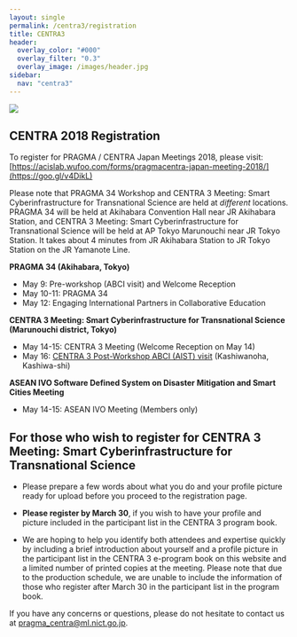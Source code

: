 ```yaml
---
layout: single
permalink: /centra3/registration
title: CENTRA3
header:
  overlay_color: "#000"
  overlay_filter: "0.3"
  overlay_image: /images/header.jpg
sidebar:
  nav: "centra3"
---
```


<img src="../images/centra3.png">

## CENTRA 2018 Registration


To register for PRAGMA / CENTRA Japan Meetings 2018, please visit: [https://acislab.wufoo.com/forms/pragmacentra-japan-meeting-2018/](https://goo.gl/v4DikL)

Please note that PRAGMA 34 Workshop and CENTRA 3 Meeting: Smart Cyberinfrastructure for Transnational Science are held at *different* locations. PRAGMA 34 will be held at Akihabara Convention Hall near JR Akihabara Station, and CENTRA 3 Meeting: Smart Cyberinfrastructure for Transnational Science will be held at AP Tokyo Marunouchi near JR Tokyo Station. It takes about 4 minutes from JR Akihabara Station to JR Tokyo Station on the JR Yamanote Line.  


**PRAGMA 34 (Akihabara, Tokyo)** 
*	May 9: Pre-workshop (ABCI visit) and Welcome Reception  
*	May 10-11: PRAGMA 34  
*	May 12: Engaging International Partners in Collaborative Education   

**CENTRA 3 Meeting: Smart Cyberinfrastructure for Transnational Science (Marunouchi district, Tokyo)**  
*	May 14-15: CENTRA 3 Meeting (Welcome Reception on May 14) 
* May 16: [CENTRA 3 Post-Workshop ABCI (AIST) visit](http://www.globalcentra.org/centra3/abci.html) (Kashiwanoha, Kashiwa-shi)

**ASEAN IVO Software Defined System on Disaster Mitigation and Smart Cities Meeting** 
*	May 14-15: ASEAN IVO Meeting (Members only)  


## For those who wish to register for CENTRA 3 Meeting: Smart Cyberinfrastructure for Transnational Science 

* Please prepare a few words about what you do and your profile picture ready for upload before you proceed to the registration page. 
  
* **Please register by March 30**, if you wish to have your profile and picture included in the participant list in the CENTRA 3 program book.  
  
* We are hoping to help you identify both attendees and expertise quickly by including a brief introduction about yourself and a profile picture in the participant list in the CENTRA 3 e-program book on this website and a limited number of printed copies at the meeting. Please note that due to the production schedule, we are unable to include the information of those who register after March 30 in the participant list in the program book.  
  
If you have any concerns or questions, please do not hesitate to contact us at pragma_centra@ml.nict.go.jp.


  
